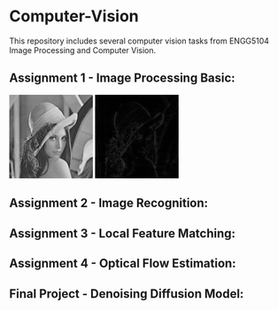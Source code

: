 # Computer-Vision
This repository includes several computer vision tasks from ENGG5104 Image Processing and Computer Vision.

## Assignment 1 - Image Processing Basic:
<img src="./Assignment 1 - Image Processing Basic/code/misc/lena_gray.bmp" style="width:30%" />
<img src="./Assignment 1 - Image Processing Basic/code/results/hpf_fourier.png" style="width:30%" />

## Assignment 2 - Image Recognition:

## Assignment 3 - Local Feature Matching:

## Assignment 4 - Optical Flow Estimation:

## Final Project - Denoising Diffusion Model:
